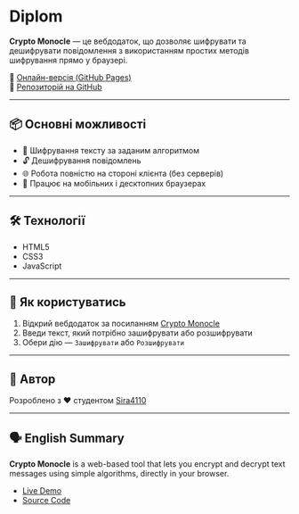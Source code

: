 # Diplom

**Crypto Monocle** — це вебдодаток, що дозволяє шифрувати та дешифрувати повідомлення з використанням простих методів шифрування прямо у браузері.

🔗 [Онлайн-версія (GitHub Pages)](https://sira4110.github.io/Diplom/)  
📁 [Репозиторій на GitHub](https://github.com/Sira4110/Diplom)

---

## 📦 Основні можливості

- 🔐 Шифрування тексту за заданим алгоритмом
- 🔓 Дешифрування повідомлень
- 🌐 Робота повністю на стороні клієнта (без серверів)
- 📱 Працює на мобільних і десктопних браузерах

---

## 🛠️ Технології

- HTML5  
- CSS3  
- JavaScript

---

## 🚀 Як користуватись

1. Відкрий вебдодаток за посиланням [Crypto Monocle](https://sira4110.github.io/Diplom/)
2. Введи текст, який потрібно зашифрувати або розшифрувати
3. Обери дію — `Зашифрувати` або `Розшифрувати`

---

## 🧐 Автор

Розроблено з ❤️ студентом [Sira4110](https://github.com/Sira4110)

---

## 🗣️ English Summary

**Crypto Monocle** is a web-based tool that lets you encrypt and decrypt text messages using simple algorithms, directly in your browser.

- [Live Demo](https://sira4110.github.io/Diplom/)
- [Source Code](https://github.com/Sira4110/Diplom)

